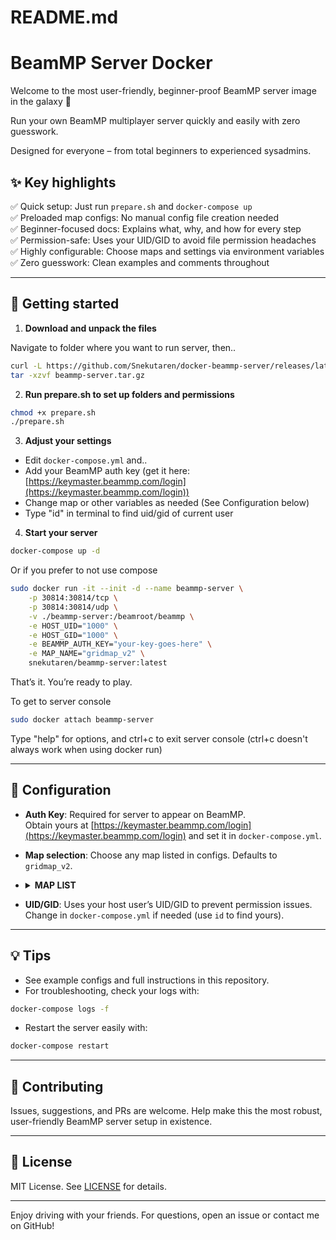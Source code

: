 # README.md

# BeamMP Server Docker

Welcome to the most user-friendly, beginner-proof BeamMP server image in the galaxy 🚀

Run your own BeamMP multiplayer server quickly and easily with zero guesswork.

Designed for everyone – from total beginners to experienced sysadmins.

## ✨ Key highlights

✅ Quick setup: Just run `prepare.sh` and `docker-compose up`\
✅ Preloaded map configs: No manual config file creation needed\
✅ Beginner-focused docs: Explains what, why, and how for every step\
✅ Permission-safe: Uses your UID/GID to avoid file permission headaches\
✅ Highly configurable: Choose maps and settings via environment variables\
✅ Zero guesswork: Clean examples and comments throughout

---

## 🚀 Getting started

1. **Download and unpack the files**

Navigate to folder where you want to run server, then.. 
```bash
curl -L https://github.com/Snekutaren/docker-beammp-server/releases/latest/download/beammp-server.tar.gz -o beammp-server.tar.gz
tar -xzvf beammp-server.tar.gz
```

2. **Run prepare.sh to set up folders and permissions**

```bash
chmod +x prepare.sh
./prepare.sh
```

3. **Adjust your settings**

- Edit `docker-compose.yml` and..
- Add your BeamMP auth key (get it here: [https://keymaster.beammp.com/login](https://keymaster.beammp.com/login))
- Change map or other variables as needed (See Configuration below)
- Type "id" in terminal to find uid/gid of current user

4. **Start your server**

```bash
docker-compose up -d
```
Or if you prefer to not use compose

```bash
sudo docker run -it --init -d --name beammp-server \
    -p 30814:30814/tcp \
    -p 30814:30814/udp \
    -v ./beammp-server:/beamroot/beammp \
    -e HOST_UID="1000" \
    -e HOST_GID="1000" \
    -e BEAMMP_AUTH_KEY="your-key-goes-here" \
    -e MAP_NAME="gridmap_v2" \
    snekutaren/beammp-server:latest
```

That’s it. You’re ready to play.

To get to server console
```bash
sudo docker attach beammp-server
```
Type "help" for options, and ctrl+c to exit server console (ctrl+c doesn't always work when using docker run)

---

## 📝 Configuration

- **Auth Key**: Required for server to appear on BeamMP.\
  Obtain yours at [https://keymaster.beammp.com/login](https://keymaster.beammp.com/login) and set it in `docker-compose.yml`.

- **Map selection**: Choose any map listed in configs. Defaults to `gridmap_v2`.

- <details>
  <summary><b>MAP LIST</b></summary>
  <ul>
    <li>automation_test_track</li>
    <li>cliff</li>
    <li>derby</li>
    <li>driver_training</li>
    <li>east_coast_usa</li>
    <li>gridmap_v2</li>
    <li>hirochi_raceway</li>
    <li>industrial</li>
    <li>italy</li>
    <li>johnson_valley</li>
    <li>jungle_rock_island</li>
    <li>small_island</li>
    <li>smallgrid</li>
    <li>utah</li>
    <li>west_coast_usa</li>
  </ul>
</details>

- **UID/GID**: Uses your host user’s UID/GID to prevent permission issues. Change in `docker-compose.yml` if needed (use `id` to find yours).

---

## 💡 Tips

- See example configs and full instructions in this repository.
- For troubleshooting, check your logs with:

```bash
docker-compose logs -f
```

- Restart the server easily with:

```bash
docker-compose restart
```

---

## 🤝 Contributing

Issues, suggestions, and PRs are welcome. Help make this the most robust, user-friendly BeamMP server setup in existence.

---

## 📄 License

MIT License. See [LICENSE](LICENSE) for details.

---

Enjoy driving with your friends. For questions, open an issue or contact me on GitHub!
